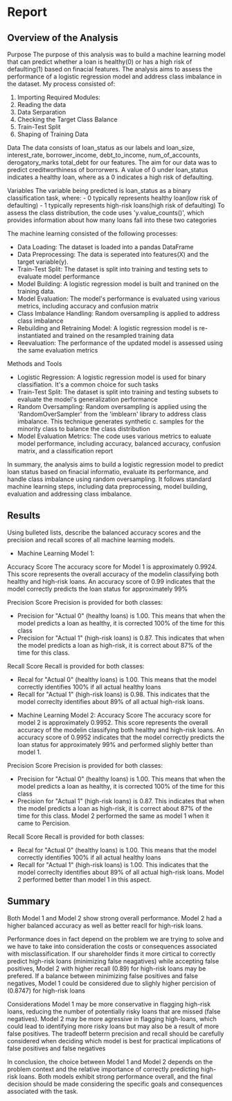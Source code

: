 # Report

## Overview of the Analysis

Purpose 
The purpose of this analysis was to build a machine learning model that can predict whether a loan is healthy(0) or has a high risk of defaulting(1) based on finacial features. The analysis aims to assess the performance of a logistic regression model and address class imbalance in the dataset. My process consisted of:

1. Importing Required Modules: 
2. Reading the data 
3. Data Serparation 
4. Checking the Target Class Balance 
5. Train-Test Split 
6. Shaping of Training Data 

Data
The data consists of loan_status as our labels and loan_size, interest_rate, borrower_income, debt_to_income, num_of_accounts, derogatory_marks total_debt for our features. The aim for our data was to predict creditworthiness of borrorwers. A value of 0 under loan_status indicates a healthy loan, where as a 0 indicates a high risk of defaulting.

Variables
The variable being predicted is loan_status as a binary classification task, where:
    - 0 typically represents healthy loan(low risk of defaulting)
    - 1 typically represents high-risk loans(high risk of defaulting)
To assess the class distribution, the code uses 'y.value_counts()', which provides information about how many loans fall into these two categories 

The machine learning consisted of the following processes:
- Data Loading: The dataset is loaded into a pandas DataFrame
- Data Preprocessing: The data is seperated into features(X) and the target variable(y).
- Train-Test Split: The dataset is split into training and testing sets to evaluate model performance 
- Model Building: A logistic regression model is built and tranined on the training data. 
- Model Evaluation: The model's performance is evaluated using various metrics, including accuracy and confusion matrix
- Class Imbalance Handling: Random oversampling is applied to address class imbalance 
- Rebuilding and Retraining Model: A logistic regression model is re-instantiated  and trained on the resampled training data 
- Reevaluation: The performance of the updated model is assessed using the same evaluation metrics

Methods and Tools 
- Logistic Regression: A logistic regression model is used for binary classifiation. It's a common choice for such tasks
- Train-Test Split: The dataset is split into training and testing subsets to evaluate the model's generalization performance 
- Random Oversampling: Random oversampling is applied using the 'RandomOverSampler' from the 'imblearn' library to address class imbalance. This technique generates synthetic c.   samples for the minority class to balance the class distribution 
- Model Evaluation Metrics: The code uses various metrics to ealuate model performance, including accuracy, balanced accuracy, confusion matrix, and a classification report 


In summary, the analysis aims to build a logistic regression model to predict loan status based on finacial informatio, evaluate its performance, and handle class imbalance using random oversampling. It follows standard machine learning steps, including data preprocessing, model building, evaluation and addressing class imbalance. 
## Results

Using bulleted lists, describe the balanced accuracy scores and the precision and recall scores of all machine learning models.

* Machine Learning Model 1:

Accuracy Score
The accuracy score for Model 1 is approximately 0.9924. This score represents the overall accuracy of the modelin classifying both healthy and high-risk loans. An accuracy score of 0.99 indicates that the model correctly predicts the loan status for approximately 99% 

Precision Score
Precision is provided for both classes:
  - Precision for "Actual 0" (healthy loans) is 1.00. This means that when the model predicts a loan as healthy, it is corrected 100% of the time for this class
  - Precision for "Actual 1" (high-risk loans) is 0.87. This indicates that when the model predicts a loan as high-risk, it is correct about 87% of the time for this class.

Recall Score
Recall is provided for both classes:
  - Recal for "Actual 0" (healthy loans) is 1.00. This means that the model correctly identifies 100% if all actual healthy loans
  - Recall for "Actual 1" (high-risk loans) is 0.98. This indicates that the model correclty identifies about 89% of all actual high-risk loans. 


* Machine Learning Model 2:
Accuracy Score
The accuracy score for model 2 is approximately 0.9952. This score represents the overall accuracy of the modelin classifying both healthy and high-risk loans. An accuracy score of 0.9952 indicates that the model correctly predicts the loan status for approximately 99% and performed slighly better than model 1.  

Precision Score
Precision is provided for both classes:
  - Precision for "Actual 0" (healthy loans) is 1.00. This means that when the model predicts a loan as healthy, it is corrected 100% of the time for this class
  - Precision for "Actual 1" (high-risk loans) is 0.87. This indicates that when the model predicts a loan as high-risk, it is correct about 87% of the time for this class. Model 2 performed the same as model 1 when it came to Percision. 

Recall Score
Recall is provided for both classes:
  - Recal for "Actual 0" (healthy loans) is 1.00. This means that the model correctly identifies 100% if all actual healthy loans
  - Recall for "Actual 1" (high-risk loans) is 1.00. This indicates that the model correclty identifies about 89% of all actual high-risk loans. Model 2 performed better than model 1 in this aspect. 

 
## Summary
Both Model 1 and Model 2 show strong overall performance. Model 2 had a higher balanced accuracy as well as better reacll for high-risk loans. 

Performance does in fact depend on the problem we are trying to solve and we have to take into consideration the costs or consequences associated with misclassification. If our shareholder finds it more cirtical to correctly predict high-risk loans (minimizing false neagatives) while accepting false positives, Model 2 with higher recall (0.89) for high-risk loans may be prefered. If a balance between minimizing false positives and false negatives, Model 1 could be considered due to slighly higher percision of (0.8747) for high-risk loans 

Considerations
Model 1 may be more conservative in flagging high-risk loans, reducing the number of potentially risky loans that are missed (false negatives). 
Model 2 may be more agressive in flagging high-loans, which could lead to identifying more risky loans but may also be a result of more false positives. The tradeoff beterrn precision and recall should be carefully  considered when deciding which model is best for practical implications of false positives and false negatives 

In conclusion, the choice between Model 1 and Model 2 depends on the problem context and the relative importance of correctly predicting high-risk loans. Both models exhibit strong performance overall, and the final decision should be made considering the specific goals and consequences associated with the task. 
